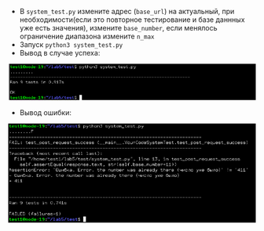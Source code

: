 - В `system_test.py` измените адрес (`base_url`) на актуальный, при необходимости(если это повторное тестирование и базе даннных уже есть значения), измените `base_number`, если менялось ограничение диапазона измените `n_max`
- Запуск `python3 system_test.py`
- Вывод в случае успеха:
  
![Вывод в случае успеха](https://github.com/lyzhinIG/CloudComputingHomework/raw/main/test/ok.png)
- Вывод ошибки:
  
![Вывод в случае успеха](https://github.com/lyzhinIG/CloudComputingHomework/raw/main/test/error.png)

